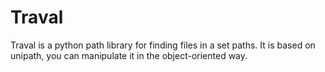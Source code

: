 Traval
======

Traval is a python path library for finding files in a set paths.
It is based on unipath, you can manipulate it in the object-oriented way.
